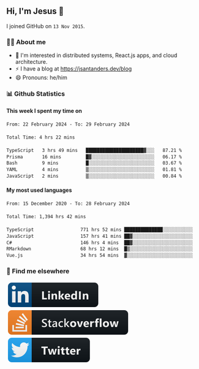 ## Hi, I'm Jesus 👋

I joined GitHub on `13 Nov 2015`.

<!-- Talking about you -->

### 👨‍💻 About me

- 👦 I'm interested in distributed systems, React.js apps, and cloud architecture.
- ⚡️ I have a blog at <https://jsantanders.dev/blog>
- 😄 Pronouns: he/him

### 📊 Github Statistics

#### This week I spent my time on

<!--START_SECTION:weekly-->

```txt
From: 22 February 2024 - To: 29 February 2024

Total Time: 4 hrs 22 mins

TypeScript   3 hrs 49 mins   █████████████████████▓░░░   87.21 %
Prisma       16 mins         █▓░░░░░░░░░░░░░░░░░░░░░░░   06.17 %
Bash         9 mins          █░░░░░░░░░░░░░░░░░░░░░░░░   03.67 %
YAML         4 mins          ▒░░░░░░░░░░░░░░░░░░░░░░░░   01.81 %
JavaScript   2 mins          ▒░░░░░░░░░░░░░░░░░░░░░░░░   00.84 %
```

<!--END_SECTION:weekly-->

#### My most used languages

<!--START_SECTION:alltime-->

```txt
From: 15 December 2020 - To: 28 February 2024

Total Time: 1,394 hrs 42 mins

TypeScript                 771 hrs 52 mins ██████████████░░░░░░░░░░░   55.34 %
JavaScript                 157 hrs 41 mins ██▓░░░░░░░░░░░░░░░░░░░░░░   11.31 %
C#                         146 hrs 4 mins  ██▓░░░░░░░░░░░░░░░░░░░░░░   10.47 %
RMarkdown                  68 hrs 12 mins  █▒░░░░░░░░░░░░░░░░░░░░░░░   04.89 %
Vue.js                     34 hrs 54 mins  ▓░░░░░░░░░░░░░░░░░░░░░░░░   02.50 %
```

<!--END_SECTION:alltime-->

### 📢 Find me elsewhere

<p>
  <a target="_blank" href="https://linkedin.com/in/jsantanders">
    <img src="https://github.com/jsantanders/jsantanders/blob/master/img/linkedin.svg" alt="LinkedIn" style="vertical-align:top; margin:4px">
  </a>
  
  <a target="_blank" href="https://stackoverflow.com/users/7318331/jesus-santander">
    <img src="https://github.com/jsantanders/jsantanders/blob/master/img/stackoverflow.svg" alt="StackOverflow" style="vertical-align:top; margin:4px">
  </a>
  
  <a target="_blank" href="http://twitter.com/jsantanders">
    <img src="https://github.com/jsantanders/jsantanders/blob/master/img/twitter.svg" alt="Twitter" style="vertical-align:top; margin:4px">
  </a>
</p>
